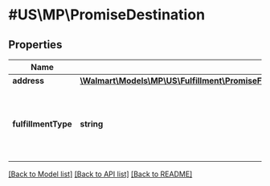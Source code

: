 # #US\MP\PromiseDestination

## Properties

Name | Type | Description | Notes
------------ | ------------- | ------------- | -------------
**address** | [**\Walmart\Models\MP\US\Fulfillment\PromiseFulfillmentsRequestPayloadDestinationsInnerAddress**](PromiseFulfillmentsRequestPayloadDestinationsInnerAddress.md) |  |
**fulfillmentType** | **string** | Fulfillment Type of an order. Currently supported type : 'DELIVERY' |


[[Back to Model list]](../) [[Back to API list]](../../Api/US/MP) [[Back to README]](../../README.md)
